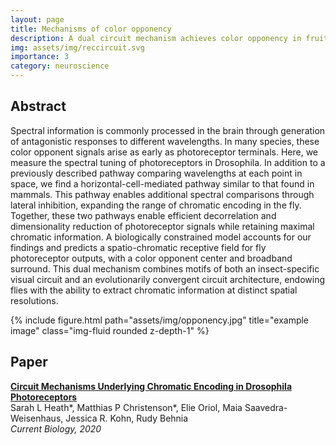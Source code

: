 ```yaml
---
layout: page
title: Mechanisms of color opponency
description: A dual circuit mechanism achieves color opponency in fruit flies
img: assets/img/reccircuit.svg
importance: 3
category: neuroscience
---
```


## Abstract

Spectral information is commonly processed in the brain through generation of antagonistic responses to different wavelengths. In many species, these color opponent signals arise as early as photoreceptor terminals. Here, we measure the spectral tuning of photoreceptors in Drosophila. In addition to a previously described pathway comparing wavelengths at each point in space, we find a horizontal-cell-mediated pathway similar to that found in mammals. This pathway enables additional spectral comparisons through lateral inhibition, expanding the range of chromatic encoding in the fly. Together, these two pathways enable efficient decorrelation and dimensionality reduction of photoreceptor signals while retaining maximal chromatic information. A biologically constrained model accounts for our findings and predicts a spatio-chromatic receptive field for fly photoreceptor outputs, with a color opponent center and broadband surround. This dual mechanism combines motifs of both an insect-specific visual circuit and an evolutionarily convergent circuit architecture, endowing flies with the ability to extract chromatic information at distinct spatial resolutions.

<div class="row">
    <div class="col-sm mt-3 mt-md-0">
        {% include figure.html path="assets/img/opponency.jpg" title="example image" class="img-fluid rounded z-depth-1" %}
    </div>
</div>

## Paper

[**Circuit Mechanisms Underlying Chromatic Encoding in Drosophila Photoreceptors**](https://www.sciencedirect.com/science/article/pii/S0960982219315775?dgcid=api_sd_search-api-endpoint) \
Sarah L Heath\*, Matthias P Christenson\*, Elie Oriol, Maia Saavedra-Weisenhaus, Jessica R. Kohn, Rudy Behnia \
*Current Biology, 2020*
